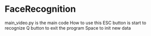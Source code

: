# FaceRecognition
main_video.py is the main code
How to use this
ESC button is start to recognize
Q button to exit the program
Space to init new data
